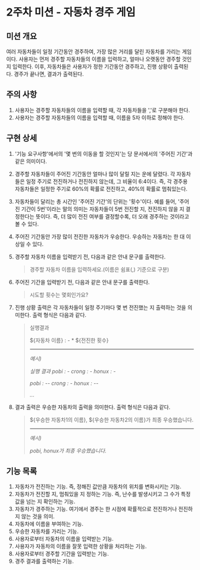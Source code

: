 # 2주차 미션 - 자동차 경주 게임

## 미션 개요

여러 자동차들이 일정 기간동안 경주하여, 가장 많은 거리를 달린 자동차를 가리는 게임이다. 사용자는 먼저 경주할 자동차들의 이름을 입력하고, 얼마나 오랫동안 경주할 것인지 입력한다. 이후, 자동차들은 사용자가 정한 기간동안 경주하고, 진행 상황이 출력된다. 경주가 끝나면, 결과가 출력된다.

## 주의 사항

1. 사용자는 경주할 자동차들의 이름을 입력할 때, 각 자동차들을 ','로 구분해야 한다.
2. 사용자는 경주할 자동차들의 이름을 입력할 때, 이름을 5자 이하로 정해야 한다.

## 구현 상세

1. '기능 요구사항'에서의 '몇 번의 이동을 할 것인지'는 당 문서에서의 '주어진 기간'과 같은 의미이다.

2. 경주할 자동차들이 주어진 기간동안 얼마나 많이 달릴 지는 운에 달렸다. 각 자동차들은 일정 주기로 전진하거나 전진하지 않는데, 그 비율이 6:4이다. 즉, 각 경주용 자동차들은 일정한 주기로 60%의 확률로 전진하고, 40%의 확률로 멈춰있는다.

3. 자동차들이 달리는 총 시간인 '주어진 기간'의 단위는 '횟수'이다. 예를 들어, '주어진 기간이 5번'이라는 말의 의미는 자동차들이 5번 전진할 지, 전진하지 않을 지 결정한다는 뜻이다. 즉, 더 많이 전진 여부를 결정할수록, 더 오래 경주하는 것이라고 볼 수 있다.

4. 주어진 기간동안 가장 많이 전진한 자동차가 우승한다. 우승하는 자동차는 한 대 이상일 수 있다.

5. 경주할 자동차 이름을 입력받기 전, 다음과 같은 안내 문구를 출력한다.

   > 경주할 자동차 이름을 입력하세요.(이름은 쉼표(,) 기준으로 구분)

6. 주어진 기간을 입력받기 전, 다음과 같은 안내 문구를 출력한다.

   > 시도할 횟수는 몇회인가요?

7. 진행 상황 출력은 각 자동차들이 일정 주기마다 몇 번 전진했는 지 출력하는 것을 의미한다. 출력 형식은 다음과 같다.

   > 실행결과
   >
   > ${자동차 이름} : - * ${전진한 횟수}
   >
   > ------
   >
   > *예시)*
   >
   > *실행 결과*
   > *pobi : -*
   > *crong : -*
   > *honux : -*
   >
   > *pobi : --*
   > *crong : -*
   > *honux : --*
   >
   > *...*

8. 결과 출력은 우승한 자동차의 출력을 의미한다. 출력 형식은 다음과 같다.

   > ${우승한 자동차1의 이름}, ${우승한 자동차2의 이름}가 최종 우승했습니다.
   >
   > ------
   >
   > *예시)* 
   >
   > *pobi, honux가 최종 우승했습니다.* 

## 기능 목록

1. 자동차가 전진하는 기능.  즉, 정해진 값만큼 자동차의 위치를 변화시키는 기능.
2. 자동차가 전진할 지, 멈춰있을 지 정하는 기능. 즉, 난수를 발생시키고 그 수가 특정 값을 넘는 지 확인하는 기능.
3. 자동차가 경주하는 기능. 여기에서 경주는 한 시점에 확률적으로 전진하거나 전진하지 않는 것을 의미.
4. 자동차에 이름을 부여하는 기능.
5. 우승한 자동차를 가리는 기능.
6. 사용자로부터 자동차의 이름을 입력받는 기능.
7. 사용자가 자동차의 이름을 잘못 입력한 상황을 처리하는 기능.
8. 사용자로부터 경주할 기간을 입력받는 기능.
9. 경주 결과를 출력하는 기능.